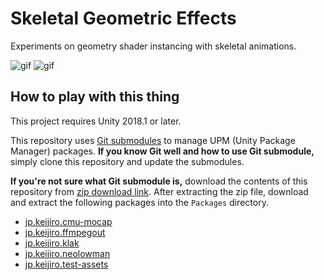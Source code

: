 Skeletal Geometric Effects
==========================

Experiments on geometry shader instancing with skeletal animations.

![gif](https://i.imgur.com/qgbgx3G.gif)
![gif](https://i.imgur.com/j2N4bOQ.gif)

How to play with this thing
---------------------------

This project requires Unity 2018.1 or later.

This repository uses [Git submodules] to manage UPM (Unity Package Manager)
packages. **If you know Git well and how to use Git submodule,** simply clone
this repository and update the submodules.

**If you're not sure what Git submodule is,** download the contents of this
repository from [zip download link]. After extracting the zip file, download
and extract the following packages into the `Packages` directory.

- [jp.keijiro.cmu-mocap](https://github.com/keijiro/CMUMocap/archive/upm.zip)
- [jp.keijiro.ffmpegout](https://github.com/keijiro/jp.keijiro.ffmpegout/archive/master.zip)
- [jp.keijiro.klak](https://github.com/keijiro/Klak/archive/upm.zip)
- [jp.keijiro.neolowman](https://github.com/keijiro/NeoLowMan/archive/upm.zip)
- [jp.keijiro.test-assets](https://github.com/keijiro/jp.keijiro.test-assets/archive/master.zip)

[zip download link]: https://github.com/keijiro/SkeletalGeometricEffects/archive/master.zip
[Git submodules]: https://git-scm.com/book/en/v2/Git-Tools-Submodules
